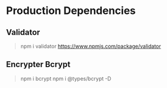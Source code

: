 # Production Dependencies

## Validator

> npm i validator
> https://www.npmjs.com/package/validator

## Encrypter Bcrypt

> npm i bcrypt
> npm i @types/bcrypt -D
